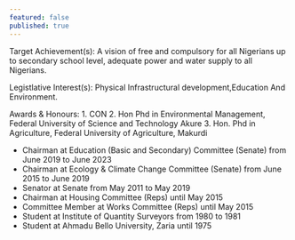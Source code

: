```yaml
---
featured: false
published: true
---
```

Target Achievement(s): A vision of free and compulsory for all Nigerians up to secondary school level, adequate power and water supply to all Nigerians.

Legistlative Interest(s): Physical Infrastructural development,Education And Environment.

Awards & Honours: 1. CON
2. Hon Phd in Environmental Management, Federal University of Science and Technology Akure
3. Hon. Phd in Agriculture, Federal University of Agriculture, Makurdi

* Chairman at Education (Basic and Secondary) Committee (Senate) from June 2019 to June 2023
* Chairman at Ecology & Climate Change Committee (Senate) from June 2015 to June 2019
* Senator at Senate from May 2011 to May 2019
* Chairman at Housing Committee (Reps) until May 2015
* Committee Member at Works Committee (Reps) until May 2015
* Student at Institute of Quantity Surveyors from 1980 to 1981
* Student at Ahmadu Bello University, Zaria until 1975

